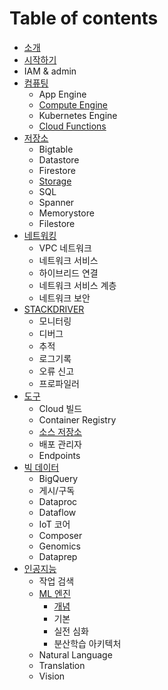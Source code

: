 # Table of contents
* [소개](README.md)
* [시작하기](start/README.md)
* IAM & admin
* [컴퓨팅](compute/README.md)
    * App Engine
    * [Compute Engine](compute/compute_engine.md)
    * Kubernetes Engine
    * [Cloud Functions](compute/cloud_functions.md)
* [저장소](storage/README.md)
    * Bigtable
    * Datastore
    * Firestore
    * [Storage](storage/storage.md)
    * SQL
    * Spanner
    * Memorystore
    * Filestore
* [네트워킹](networking/README.md)
    * VPC 네트워크
    * 네트워크 서비스
    * 하이브리드 연결
    * 네트워크 서비스 계층
    * 네트워크 보안
* [STACKDRIVER](stackdriver/README.md)
    * 모니터링
    * 디버그
    * 추적
    * 로그기록
    * 오류 신고
    * 프로파일러
* [도구](tools/README.md) 
    * Cloud 빌드
    * Container Registry
    * [소스 저장소](tools/source_repositories.md)
    * 배포 관리자
    * Endpoints
* [빅 데이터](bigdata/README.md)
    * BigQuery
    * 게시/구독
    * Dataproc
    * Dataflow
    * IoT 코어
    * Composer
    * Genomics
    * Dataprep
* [인공지능](artificial_intelligence/README.md)
    * 작업 검색
    * [ML 엔진](artificial_intelligence/ml_engine/README.md)
        * [개념](artificial_intelligence/ml_engine/concept.md)
        * 기본
        * 실전 심화
        * 분산학습 아키텍처
    * Natural Language
    * Translation
    * Vision
